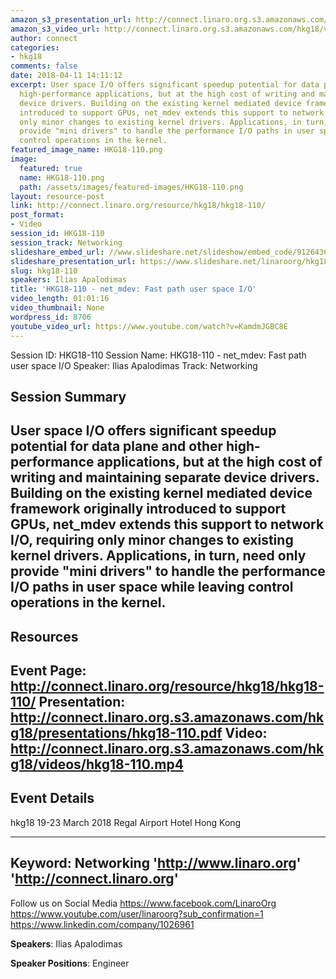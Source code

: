 ```yaml
---
amazon_s3_presentation_url: http://connect.linaro.org.s3.amazonaws.com/hkg18/presentations/hkg18-110.pdf
amazon_s3_video_url: http://connect.linaro.org.s3.amazonaws.com/hkg18/videos/hkg18-110.mp4
author: connect
categories:
- hkg18
comments: false
date: 2018-04-11 14:11:12
excerpt: User space I/O offers significant speedup potential for data plane and other
  high-performance applications, but at the high cost of writing and maintaining separate
  device drivers. Building on the existing kernel mediated device framework originally
  introduced to support GPUs, net_mdev extends this support to network I/O, requiring
  only minor changes to existing kernel drivers. Applications, in turn, need only
  provide "mini drivers" to handle the performance I/O paths in user space while leaving
  control operations in the kernel.
featured_image_name: HKG18-110.png
image:
  featured: true
  name: HKG18-110.png
  path: /assets/images/featured-images/HKG18-110.png
layout: resource-post
link: http://connect.linaro.org/resource/hkg18/hkg18-110/
post_format:
- Video
session_id: HKG18-110
session_track: Networking
slideshare_embed_url: //www.slideshare.net/slideshow/embed_code/91264363
slideshare_presentation_url: https://www.slideshare.net/linaroorg/hkg18110-netmdev-fast-path-user-space-io
slug: hkg18-110
speakers: Ilias Apalodimas
title: 'HKG18-110 - net_mdev: Fast path user space I/O'
video_length: 01:01:16
video_thumbnail: None
wordpress_id: 8706
youtube_video_url: https://www.youtube.com/watch?v=KamdmJGBC8E
---
```


Session ID: HKG18-110
Session Name: HKG18-110 - net_mdev: Fast path user space I/O
Speaker: Ilias Apalodimas
Track: Networking


## Session Summary
User space I/O offers significant speedup potential for data plane and other high-performance applications, but at the high cost of writing and maintaining separate device drivers. Building on the existing kernel mediated device framework originally introduced to support GPUs, net_mdev extends this support to network I/O, requiring only minor changes to existing kernel drivers. Applications, in turn, need only provide "mini drivers" to handle the performance I/O paths in user space while leaving control operations in the kernel.
---------------------------------------------------
## Resources
Event Page: http://connect.linaro.org/resource/hkg18/hkg18-110/
Presentation: http://connect.linaro.org.s3.amazonaws.com/hkg18/presentations/hkg18-110.pdf
Video: http://connect.linaro.org.s3.amazonaws.com/hkg18/videos/hkg18-110.mp4
 ---------------------------------------------------
## Event Details
hkg18
19-23 March 2018
Regal Airport Hotel Hong Kong

---------------------------------------------------
Keyword: Networking
'http://www.linaro.org'
'http://connect.linaro.org'
---------------------------------------------------
Follow us on Social Media
https://www.facebook.com/LinaroOrg
https://www.youtube.com/user/linaroorg?sub_confirmation=1
https://www.linkedin.com/company/1026961

**Speakers**: Ilias Apalodimas

**Speaker Positions**: Engineer